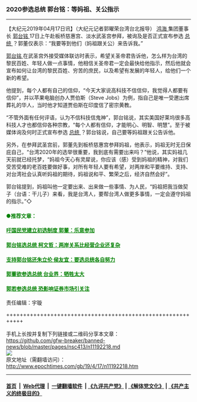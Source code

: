 ### 2020参选总统 郭台铭：等妈祖、关公指示
------------------------

<p>
 【大纪元2019年04月17日讯】（大纪元记者郭曜荣台湾台北报导）
 <a href="http://www.epochtimes.com/gb/tag/%E9%B8%BF%E6%B5%B7.html">
  鸿海
 </a>
 集团董事长
 <a href="http://www.epochtimes.com/gb/tag/%E9%83%AD%E5%8F%B0%E9%93%AD.html">
  郭台铭
 </a>
 17日上午赴板桥慈惠宫、淡水武圣宫参拜，被询及是否正式宣布参选
 <a href="http://www.epochtimes.com/gb/tag/%E6%80%BB%E7%BB%9F.html">
  总统
 </a>
 ？郭董仅表示：“我要等到他们（妈祖跟关公）来告诉我。”
</p>
<p>
 <a href="http://www.epochtimes.com/gb/tag/%E9%83%AD%E5%8F%B0%E9%93%AD.html">
  郭台铭
 </a>
 在武圣宫外接受媒体联访时表示，希望关圣帝君告诉他，怎么样为台湾的黎民百姓、年轻人做一点事情，他相信关圣帝君一定会最快给他指示，然后他就会宣布如何让台湾的黎民百姓、穷苦的庶民，以及希望有发展的年轻人，给他们一个新的希望。
</p>
<p>
 他提到，每个人都有自己的信仰，“今天大家说高科技不信信仰，我觉得人都要有信仰”，并以苹果电脑创办人贾伯斯（Steve Jobs）为例，指自己是唯一受邀出席葬礼的华人，当时他才知道贾伯斯在印度信了密宗黄教。
</p>
<p>
 “不管外面有任何评语，认为不信科技信鬼神”，郭台铭说，其实美国好莱坞很多高科技人才也都信仰各种宗教，“每个人都有信仰，才能明心、明智、明慧”。至于被媒体询及何时正式宣布参选
 <a href="http://www.epochtimes.com/gb/tag/%E6%80%BB%E7%BB%9F.html">
  总统
 </a>
 ？郭台铭说，自己要等妈祖跟关公告诉他。
</p>
<p>
 另外，在参拜武圣宫前，郭董先到板桥慈惠宫参拜妈祖，他表示，妈祖无时无日保庇自己，“台湾2020年的选举很重要，我到底有需要出来吗？”他说，其实妈祖几天前就已经托梦，“妈祖今天心有灵犀说，你应该（感）受到妈祖的精神，对我们受苦受难的老百姓要做好事，对所有年轻人要有希望，对两岸和平要维持、支持、对台湾社会认真听妈祖的期待，妈祖说和平、繁荣之后，经济自然会好”。
</p>
<p>
 郭台铭提到，妈祖叫他一定要出来、出来做一些事情、为人民，“妈祖把我当做契子（台语：干儿子）来看，我是台湾人，要帮台湾人做更多事情，一定会遵守妈祖的指示。”◇
</p>
<h4>
 <span style="color: #008000;">
  ●推荐文章：
 </span>
</h4>
<h4>
 <span style="color: #008000;">
  <a href="http://www.epochtimes.com/gb/19/4/17/n11192540.htm" rel="noopener noreferrer" style="color: #008000;" target="_blank">
   吁国民党建立初选制度 郭董：乐意参加
  </a>
 </span>
</h4>
<h4>
 <span style="color: #008000;">
  <a href="http://www.epochtimes.com/gb/19/4/17/n11192268.htm" rel="noopener noreferrer" style="color: #008000;" target="_blank">
   郭台铭选总统 柯文哲：两岸关系比经营企业还复杂
  </a>
 </span>
</h4>
<h4>
 <span style="color: #008000;">
  <a href="http://www.epochtimes.com/gb/19/4/17/n11192054.htm" rel="noopener noreferrer" style="color: #008000;" target="_blank">
   支持郭台铭还朱立伦 侯友宜：要选总统各自努力
  </a>
 </span>
</h4>
<h4>
 <span style="color: #008000;">
  <a href="http://www.epochtimes.com/gb/19/4/17/n11192818.htm" rel="noopener noreferrer" style="color: #008000;" target="_blank">
   郭董欲参选总统 台业界：牺牲太大
  </a>
 </span>
</h4>
<h4>
 <span style="color: #008000;">
  <a href="http://www.epochtimes.com/gb/19/4/17/n11192936.htm" rel="noopener noreferrer" style="color: #008000;" target="_blank">
   郭若参选总统 恐影响证券市场引关注
  </a>
 </span>
</h4>
<p>
 责任编辑：宇璇
</p>

+++++++++++++++++++++++++++++++++++++++++++++++++++++++++++<br/><br/>
手机上长按并复制下列链接或二维码分享本文章：<br/>
https://github.com/gfw-breaker/banned-news/blob/master/pages/nsc413/n11192218.md <br/>
<a href='https://github.com/gfw-breaker/banned-news/blob/master/pages/nsc413/n11192218.md'><img src='https://github.com/gfw-breaker/banned-news/blob/master/pages/nsc413/n11192218.md.png'/></a> <br/>
原文地址（需翻墙访问）：http://www.epochtimes.com/gb/19/4/17/n11192218.htm


------------------------
#### [首页](https://github.com/gfw-breaker/banned-news/blob/master/README.md) &nbsp;|&nbsp; [Web代理](https://github.com/labour-camp/helloworld) &nbsp;|&nbsp; [一键翻墙软件](https://github.com/gfw-breaker/nogfw/blob/master/README.md) &nbsp;| [《九评共产党》](https://github.com/gfw-breaker/9ping.md/blob/master/README.md#九评之一评共产党是什么) | [《解体党文化》](https://github.com/gfw-breaker/jtdwh.md/blob/master/README.md) | [《共产主义的终极目的》](https://github.com/gfw-breaker/gczydzjmd.md/blob/master/README.md)

